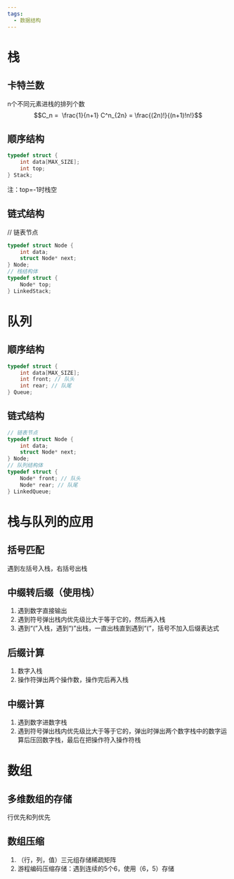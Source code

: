```yaml
---
tags:
  - 数据结构
---
```

# 栈
## 卡特兰数
n个不同元素进栈的排列个数
$$C_n =  \frac{1}{n+1} C^n_{2n} = \frac{(2n)!}{(n+1)!n!}$$
## 顺序结构
```C
typedef struct { 
	int data[MAX_SIZE]; 
	int top;
} Stack;
```
注：top=-1时栈空
## 链式结构
// 链表节点 
```C
typedef struct Node { 
	int data; 
	struct Node* next;
} Node; 
// 栈结构体 
typedef struct { 
	Node* top; 
} LinkedStack;
```
# 队列
## 顺序结构
```C
typedef struct { 
	int data[MAX_SIZE]; 
	int front; // 队头 
	int rear; // 队尾 
} Queue;
```
## 链式结构
```C
// 链表节点 
typedef struct Node { 
	int data; 
	struct Node* next;
} Node; 
// 队列结构体 
typedef struct { 
	Node* front; // 队头 
	Node* rear; // 队尾 
} LinkedQueue;
```
# 栈与队列的应用
## 括号匹配
遇到左括号入栈，右括号出栈
## 中缀转后缀（使用栈）
1. 遇到数字直接输出
2. 遇到符号弹出栈内优先级比大于等于它的，然后再入栈
3. 遇到“(”入栈，遇到“)”出栈，一直出栈直到遇到“(”，括号不加入后缀表达式
## 后缀计算
1. 数字入栈
2. 操作符弹出两个操作数，操作完后再入栈
## 中缀计算
1. 遇到数字进数字栈
2. 遇到符号弹出栈内优先级比大于等于它的，弹出时弹出两个数字栈中的数字运算后压回数字栈，最后在把操作符入操作符栈
# 数组
## 多维数组的存储
行优先和列优先
## 数组压缩
1. （行，列，值）三元组存储稀疏矩阵
2. 游程编码压缩存储：遇到连续的5个6，使用（6，5）存储